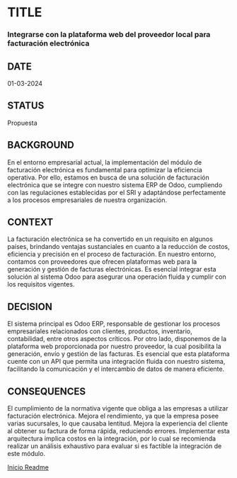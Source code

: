 # TITLE
### Integrarse con la plataforma web del proveedor local para facturación electrónica
## DATE
01-03-2024
## STATUS
Propuesta
## BACKGROUND
En el entorno empresarial actual, la implementación del módulo de facturación electrónica es fundamental para optimizar la eficiencia operativa. Por ello, estamos en busca de una solución de facturación electrónica que se integre con nuestro sistema ERP de Odoo, cumpliendo con las regulaciones establecidas por el SRI y adaptándose perfectamente a los procesos empresariales de nuestra organización.
## CONTEXT
La facturación electrónica se ha convertido en un requisito en algunos países, brindando ventajas sustanciales en cuanto a la reducción de costos, eficiencia y precisión en el proceso de facturación. En nuestro entorno, contamos con proveedores que ofrecen plataformas web para la generación y gestión de facturas electrónicas. Es esencial integrar esta solución al sistema Odoo para asegurar una operación fluida y cumplir con los requisitos vigentes.
## DECISION
El sistema principal es Odoo ERP, responsable de gestionar los procesos empresariales relacionados con clientes, productos, inventario, contabilidad, entre otros aspectos críticos. Por otro lado, disponemos de la plataforma web proporcionada por nuestro proveedor, la cual posibilita la generación, envío y gestión de las facturas. Es esencial que esta plataforma cuente con un API que permita una integración fluida con nuestro sistema, facilitando la comunicación y el intercambio de datos de manera eficiente.
## CONSEQUENCES
El cumplimiento de la normativa vigente que obliga a las empresas a utilizar facturación electrónica.
Mejora el rendimiento, ya que la empresa posee varias sucursales, lo que causaba lentitud.
Mejora la experiencia del cliente al obtener su factura de forma rápida, reduciendo errores.
Implementar esta arquitectura implica costos en la integración, por lo cual se recomienda realizar un análisis exhaustivo para evaluar si es factible la integración de este módulo.

[Inicio Readme](/Inicio.md)